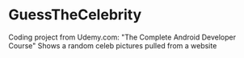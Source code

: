 # GuessTheCelebrity
Coding project from Udemy.com: "The Complete Android Developer Course"
Shows a random celeb pictures pulled from a website
